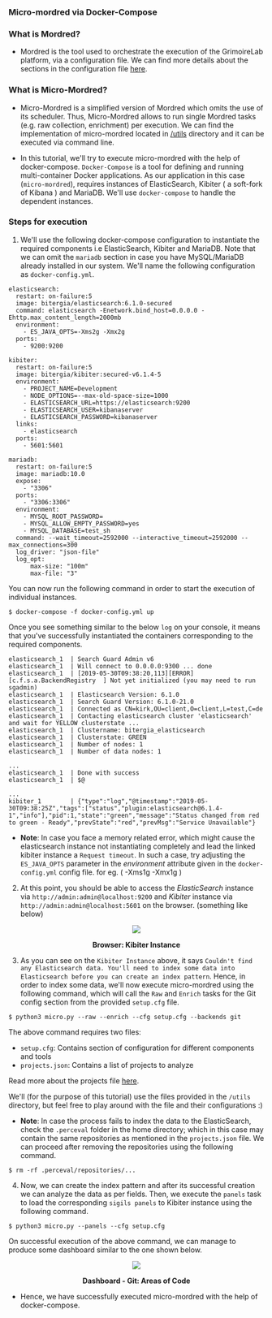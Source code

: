 ### Micro-mordred via Docker-Compose

### What is Mordred?

- Mordred is the tool used to orchestrate the execution of the GrimoireLab platform, via a configuration file. We can find more details about the sections in the configuration file [here]([https://github.com/chaoss/grimoirelab-sirmordred#general-sections](https://github.com/chaoss/grimoirelab-sirmordred#general-sections)). 

### What is Micro-Mordred?

- Micro-Mordred is a simplified version of Mordred which omits the use of its scheduler. Thus, Micro-Mordred allows to run single Mordred tasks (e.g. raw collection, enrichment) per execution. We can find the implementation of micro-mordred located in [/utils](https://github.com/chaoss/grimoirelab-sirmordred/tree/master/utils/micro.py) directory and it can be executed via command line.


- In this tutorial, we'll try to execute micro-mordred with the help of docker-compose. `Docker-Compose` is a tool for defining and running multi-container Docker applications. As our application in this case (`micro-mordred`), requires instances of ElasticSearch, Kibiter ( a soft-fork of Kibana ) and MariaDB. We'll use `docker-compose` to handle the dependent instances.


### Steps for execution

1. We'll use the following docker-compose configuration to instantiate the required components i.e ElasticSearch, Kibiter and MariaDB. Note that we can omit the `mariadb` section in case you have MySQL/MariaDB already installed in our system. We'll name the following configuration as `docker-config.yml`.

```
elasticsearch:
  restart: on-failure:5
  image: bitergia/elasticsearch:6.1.0-secured
  command: elasticsearch -Enetwork.bind_host=0.0.0.0 -Ehttp.max_content_length=2000mb
  environment:
    - ES_JAVA_OPTS=-Xms2g -Xmx2g
  ports:
    - 9200:9200

kibiter:
  restart: on-failure:5
  image: bitergia/kibiter:secured-v6.1.4-5
  environment:
    - PROJECT_NAME=Development
    - NODE_OPTIONS=--max-old-space-size=1000
    - ELASTICSEARCH_URL=https://elasticsearch:9200
    - ELASTICSEARCH_USER=kibanaserver
    - ELASTICSEARCH_PASSWORD=kibanaserver
  links:
    - elasticsearch
  ports:
    - 5601:5601
    
mariadb:
  restart: on-failure:5
  image: mariadb:10.0
  expose:
    - "3306"
  ports:
    - "3306:3306"
  environment:
    - MYSQL_ROOT_PASSWORD=
    - MYSQL_ALLOW_EMPTY_PASSWORD=yes
    - MYSQL_DATABASE=test_sh
  command: --wait_timeout=2592000 --interactive_timeout=2592000 --max_connections=300
  log_driver: "json-file"
  log_opt:
      max-size: "100m"
      max-file: "3"
```

You can now run the following command in order to start the execution of individual instances.

```
$ docker-compose -f docker-config.yml up
```

Once you see something similar to the below `log` on your console, it means that you've successfully instantiated the containers corresponding to the required components.

```
elasticsearch_1  | Search Guard Admin v6
elasticsearch_1  | Will connect to 0.0.0.0:9300 ... done
elasticsearch_1  | [2019-05-30T09:38:20,113][ERROR][c.f.s.a.BackendRegistry  ] Not yet initialized (you may need to run sgadmin)
elasticsearch_1  | Elasticsearch Version: 6.1.0
elasticsearch_1  | Search Guard Version: 6.1.0-21.0
elasticsearch_1  | Connected as CN=kirk,OU=client,O=client,L=test,C=de
elasticsearch_1  | Contacting elasticsearch cluster 'elasticsearch' and wait for YELLOW clusterstate ...
elasticsearch_1  | Clustername: bitergia_elasticsearch
elasticsearch_1  | Clusterstate: GREEN
elasticsearch_1  | Number of nodes: 1
elasticsearch_1  | Number of data nodes: 1

...
elasticsearch_1  | Done with success
elasticsearch_1  | $@

...
kibiter_1        | {"type":"log","@timestamp":"2019-05-30T09:38:25Z","tags":["status","plugin:elasticsearch@6.1.4-1","info"],"pid":1,"state":"green","message":"Status changed from red to green - Ready","prevState":"red","prevMsg":"Service Unavailable"}
```

- **Note**: In case you face a memory related error, which might cause the elasticsearch instance not instantiating completely and lead the linked kibiter instance a `Request timeout`. In such a case, try adjusting the `ES_JAVA_OPTS` parameter in the *environment* attribute given in the `docker-config.yml` config file. for eg. ( -Xms1g -Xmx1g )

2. At this point, you should be able to access the *ElasticSearch* instance via `http://admin:admin@localhost:9200` and *Kibiter* instance via `http://admin:admin@localhost:5601` on the browser. (something like below)


<div align="center">
    <img src="https://i.imgur.com/Czunlpr.png">
    <br>
    <p><b>Browser: Kibiter Instance</b></p>
</div>

3. As you can see on the `Kibiter Instance` above, it says `Couldn't find any Elasticsearch data. You'll need to index some data into Elasticsearch before you can create an index pattern`. Hence, in order to index some data, we'll now execute micro-mordred using the following command, which will call the `Raw` and `Enrich` tasks for the Git config section from the provided `setup.cfg` file.

```
$ python3 micro.py --raw --enrich --cfg setup.cfg --backends git
```

The above command requires two files:
  - `setup.cfg`: Contains section of configuration for different components and tools
  - `projects.json`: Contains a list of projects to analyze

Read more about the projects file [here](https://github.com/chaoss/grimoirelab-tutorial/blob/master/sirmordred/projects.md).

We'll (for the purpose of this tutorial) use the files provided in the `/utils` directory, but feel free to play around with the file and their configurations :)

- **Note**: In case the process fails to index the data to the ElasticSearch, check the `.perceval` folder in the home directory; which in this case may contain the same repositories as mentioned in the `projects.json` file. We can proceed after removing the repositories using the following command.

```
$ rm -rf .perceval/repositories/...
```

4. Now, we can create the index pattern and after its successful creation we can analyze the data as per fields. Then, we execute the `panels` task to load the corresponding `sigils panels` to Kibiter instance using the following command.

```
$ python3 micro.py --panels --cfg setup.cfg
```

On successful execution of the above command, we can manage to produce some dashboard similar to the one shown below.

<div align="center">
    <img src="https://i.imgur.com/Of09Voi.png">
    <br>
    <p><b>Dashboard - Git: Areas of Code </b></p>
</div>

- Hence, we have successfully executed micro-mordred with the help of docker-compose.
